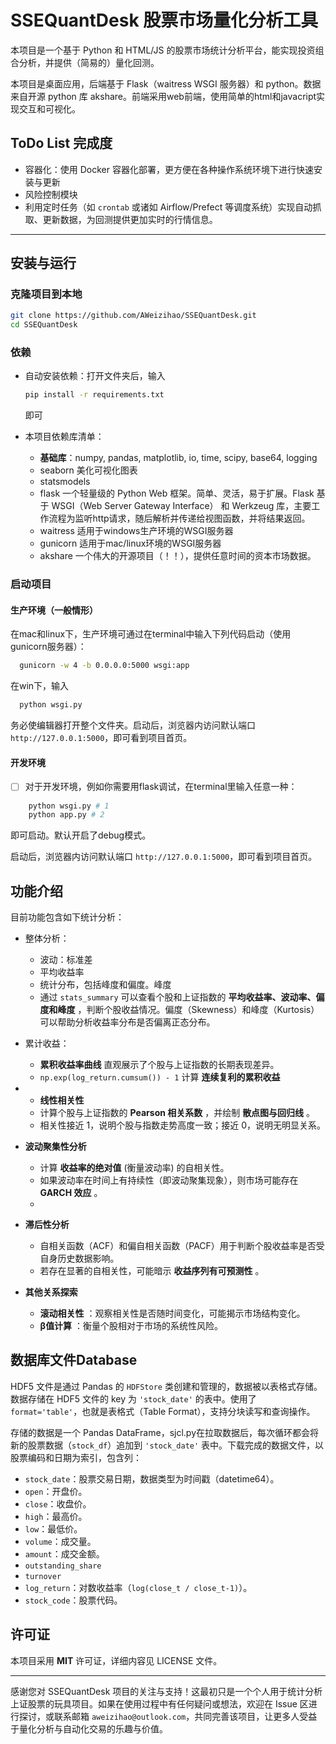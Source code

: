 # SSEQuantDesk 股票市场量化分析工具

本项目是一个基于 Python 和 HTML/JS 的股票市场统计分析平台，能实现投资组合分析，并提供（简易的）量化回测。

本项目是桌面应用，后端基于 Flask（waitress WSGI 服务器）和 python。数据来自开源 python 库 akshare。前端采用web前端，使用简单的html和javacript实现交互和可视化。

## ToDo List 完成度

+ 容器化：使用 Docker 容器化部署，更方便在各种操作系统环境下进行快速安装与更新
+ 风险控制模块
+ 利用定时任务（如 `crontab` 或诸如 Airflow/Prefect 等调度系统）实现自动抓取、更新数据，为回测提供更加实时的行情信息。

---

## 安装与运行

### **克隆项目到本地**

```bash
git clone https://github.com/AWeizihao/SSEQuantDesk.git
cd SSEQuantDesk
```

### **依赖**

+ 自动安装依赖：打开文件夹后，输入

  ```bash
  pip install -r requirements.txt
  ```

  即可
+ 本项目依赖库清单：

  - **基础库**：numpy, pandas, matplotlib, io, time, scipy, base64, logging
  - seaborn
    美化可视化图表
  - statsmodels
  - flask
    一个轻量级的 Python Web 框架。简单、灵活，易于扩展。Flask 基于 WSGI（Web Server Gateway Interface） 和 Werkzeug 库，主要工作流程为监听http请求，随后解析并传递给视图函数，并将结果返回。
  - waitress
    适用于windows生产环境的WSGI服务器
  - gunicorn
    适用于mac/linux环境的WSGI服务器
  - akshare
    一个伟大的开源项目（！！），提供任意时间的资本市场数据。

### **启动项目**

#### 生产环境（一般情形）

  在mac和linux下，生产环境可通过在terminal中输入下列代码启动（使用gunicorn服务器）：

```bash
  gunicorn -w 4 -b 0.0.0.0:5000 wsgi:app
```

  在win下，输入

```bash
  python wsgi.py
```

务必使编辑器打开整个文件夹。启动后，浏览器内访问默认端口 `http://127.0.0.1:5000`，即可看到项目首页。

#### 开发环境

* [ ]   对于开发环境，例如你需要用flask调试，在terminal里输入任意一种：

```bash
    python wsgi.py # 1
    python app.py # 2
```

  即可启动。默认开启了debug模式。

  启动后，浏览器内访问默认端口 `http://127.0.0.1:5000`，即可看到项目首页。

## 功能介绍

目前功能包含如下统计分析：

+ 整体分析：

  + 波动：标准差
  + 平均收益率
  + 统计分布，包括峰度和偏度。峰度
  + 通过 `stats_summary` 可以查看个股和上证指数的  **平均收益率、波动率、偏度和峰度** ，判断个股收益情况。偏度（Skewness）和峰度（Kurtosis）可以帮助分析收益率分布是否偏离正态分布。
+ 累计收益：

  * **累积收益率曲线** 直观展示了个股与上证指数的长期表现差异。
  * `np.exp(log_return.cumsum()) - 1` 计算 **连续复利的累积收益**
+ * **线性相关性**
  * 计算个股与上证指数的  **Pearson 相关系数** ，并绘制  **散点图与回归线** 。
  * 相关性接近 1，说明个股与指数走势高度一致；接近 0，说明无明显关系。

* **波动聚集性分析**

  * 计算 **收益率的绝对值** (衡量波动率) 的自相关性。
  * 如果波动率在时间上有持续性（即波动聚集现象），则市场可能存在  **GARCH 效应** 。
  * 
* **滞后性分析**

  * 自相关函数（ACF）和偏自相关函数（PACF）用于判断个股收益率是否受自身历史数据影响。
  * 若存在显著的自相关性，可能暗示  **收益序列有可预测性** 。
* **其他关系探索**

  * **滚动相关性** ：观察相关性是否随时间变化，可能揭示市场结构变化。
  * **β值计算** ：衡量个股相对于市场的系统性风险。

## 数据库文件Database

HDF5 文件是通过 Pandas 的 `HDFStore` 类创建和管理的，数据被以表格式存储。数据存储在 HDF5 文件的 key 为 `'stock_date'` 的表中。使用了 `format='table'`，也就是表格式（Table Format），支持分块读写和查询操作。

存储的数据是一个 Pandas DataFrame，sjcl.py在拉取数据后，每次循环都会将新的股票数据（`stock_df`）追加到 `'stock_date'` 表中。下载完成的数据文件，以股票编码和日期为索引，包含列：

* `stock_date`：股票交易日期，数据类型为时间戳（datetime64）。
* `open`：开盘价。
* `close`：收盘价。
* `high`：最高价。
* `low`：最低价。
* `volume`：成交量。
* `amount`：成交金额。
* `outstanding_share`
* `turnover`
* `log_return`：对数收益率（`log(close_t / close_t-1)`）。
* `stock_code`：股票代码。

## 许可证

本项目采用 **MIT** 许可证，详细内容见 LICENSE 文件。

---

感谢您对 SSEQuantDesk 项目的关注与支持！这最初只是一个个人用于统计分析上证股票的玩具项目。如果在使用过程中有任何疑问或想法，欢迎在 Issue 区进行探讨，或联系邮箱 `aweizihao@outlook.com`，共同完善该项目，让更多人受益于量化分析与自动化交易的乐趣与价值。
